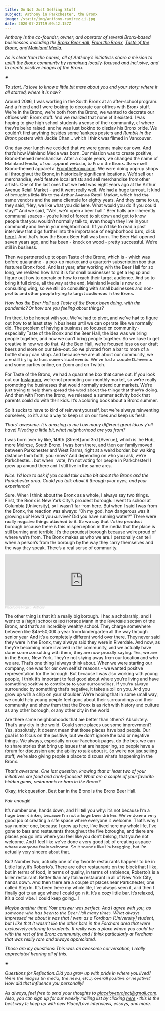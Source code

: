 ```yaml
---
title: On Not Just Selling Stuff
subject: Anthony in Parkchester, the Bronx
image: /static/img/anthony-ramirez-ii.jpg
date: 2020-07-21T19:09:42.157Z
---
```

*Anthony is the co-founder, owner, and operator of several Bronx-based businesses, including the [Bronx Beer Hall](https://www.thebronxbeerhall.com/), [From the Bronx](https://www.fromthebronx.com/), [Taste of the Bronx](https://tasteofthebronx.com/), and [Mainland Media](https://mainlandmedia.net/).*

*As is clear from the names, all of Anthony’s initiatives share a mission to uplift the Bronx community by remaining locally-focused and inclusive, and to create positive images of the Bronx.*

<div>✷</div>

*To start, I’d love to know a little bit more about you and your story: where it all started, where it is now?*

Around 2006, I was working in the South Bronx at an after-school program. And a friend and I were looking to decorate our offices with Bronx stuff. We’re in the Bronx, we’re both from the Bronx, we wanted to decorate our offices with Bronx stuff. And we realized that none of it existed. I was hoping to give high school students a sense of their community, of where they’re being raised, and he was just looking to display his Bronx pride. We couldn’t find anything besides some Yankees posters and *Rumble in the Bronx* posters with Jackie Chan... which I think was filmed in Vancouver.

One day over lunch we decided that we were gonna make our own. And that’s how Mainland Media was born. Our mission was to create positive, Bronx-themed merchandise. After a couple years, we changed the name of Mainland Media, of our apparel website, to From the Bronx. So we sell Bronx-themed apparel at [FromtheBronx.com](https://www.fromthebronx.com/). We were doing pop-up shops all throughout the Bronx, in historically significant locations. We’d sell our merchandise, we’d feature local artists and sell merchandise from other artists. One of the last ones that we held was eight years ago at the Arthur Avenue Retail Market - and it went really well. We had a huge turnout. It kind of brought a little life to the Arthur Avenue Retail Market, which had the same vendors and the same clientele for eighty years. And they came to us, they said, “Hey, we like what you did here. What would you do if you could stay?” And we said, “Well, we’d open a beer hall.” Beer halls are inherently communal spaces - you’re kind of forced to sit down and get to know people that you wouldn’t normally talk to, even though they live in your community and live in your neighborhood. [If you'd like to read a past interview that digs further into the importance of neighborhood bars, click [here](https://placeloveproject.org/interviews/on-communal-watering-holes/)]. And that’s how the Bronx Beer Hall was born. The Beer Hall opened seven years ago, and has been - knock on wood - pretty successful. We’re still in business.

Then we partnered up to open Taste of the Bronx, which is - which was before quarantine - a pop-up market and a quarterly subscription box that features Bronx food. And last year, after working with the Beer Hall for so long, we realized how hard it is for small businesses to get a leg up and figure out how to operate or how to reach their target audience. And so to bring it full circle, all the way at the end, Mainland Media is now our consulting wing, so we still do consulting with small businesses and non-profits and other people trying to target audiences in the Bronx.

*How has the Beer Hall and Taste of the Bronx been doing, with the pandemic? Or how are you feeling about things?*

I’m tired, to be honest with you. We’ve had to pivot, and we’ve had to figure out how to at least stay in business until we can operate like we normally did. The problem of having a business so focused on community - especially Taste of the Bronx and the Beer Hall, the idea was we bring people together, and now we can’t bring people together. So we have to get creative in how we do that. At the Beer Hall, we’re focused less on our draft beers and more on our take-out. So we pivoted from a bar to more of a bottle shop / can shop. And because we are all about our community, we are still trying to host some virtual events. We’ve had a couple DJ events and some parties online, on Zoom and on Twitch.

For Taste of the Bronx, we had a quarantine box that came out. If you look out our [Instagram](https://www.instagram.com/tasteofthebronx/), we’re not promoting our monthly market, so we’re really promoting the businesses that would normally attend our markets. We’re just trying to help them spread the word about the things that they’re doing. And then with From the Bronx, we released a summer activity book that parents could do with their kids. It’s a coloring book about a Bronx summer.

So it sucks to have to kind of reinvent yourself, but we’re always reinventing ourselves, so it’s also a way to keep us on our toes and keep us fresh.

*Thats’ awesome. It’s amazing to me how many different great ideas y’all have! Pivoting a little bit, what neighborhood are you from?*

I was born over by like, 149th \[Street] and 3rd \[Avenue], which is the Hub, more Melrose, South Bronx. I was born there, and then our family moved between Parkchester and West Farms, right at a weird border, but walking distance from both, you know? And depending on who you ask, we’re Parkchester... but when I vote, I’m not voting for people in Parkchester! I grew up around there and I still live in the same area.

*Nice. I’d love to ask if you could talk a little bit about the Bronx and the Parkchester area. Could you talk about it through your eyes, and your experience?*

Sure. When I think about the Bronx as a whole, I always say two things. First, the Bronx is New York City’s proudest borough. I went to school at Columbia \[University], so I wasn’t far from here. But when I said I was from the Bronx, the reaction was always: “Oh my god, how dangerous was it growing up? How’d you survive? Did you have running water?” There were really negative things attached to it. So we say that it’s the proudest borough because there is this misperception in the media that the place is still burning and terrible. It’s the proudest borough because we’re proud of where we’re from. The Bronx makes us who we are. I personally can tell when a person’s from the borough by the way they carry themselves and the way they speak. There’s a real sense of community.

<iframe width="100%" height="166" scrolling="no" frameborder="no" allow="autoplay" src="https://w.soundcloud.com/player/?url=https%3A//api.soundcloud.com/tracks/862256704&color=%23ff5500&auto_play=false&hide_related=false&show_comments=true&show_user=true&show_reposts=false&show_teaser=true"></iframe><div style="font-size: 10px; color: #cccccc;line-break: anywhere;word-break: normal;overflow: hidden;white-space: nowrap;text-overflow: ellipsis; font-family: Interstate,Lucida Grande,Lucida Sans Unicode,Lucida Sans,Garuda,Verdana,Tahoma,sans-serif;font-weight: 100;"><a href="https://soundcloud.com/place-love-project" title="Place/Love Project" target="_blank" style="color: #cccccc; text-decoration: none;">Place/Love Project</a> · <a href="https://soundcloud.com/place-love-project/anthony" title="Anthony" target="_blank" style="color: #cccccc; text-decoration: none;">Anthony</a></div>

The other thing is that it’s a really big borough. I had a scholarship, and I went to a \[high] school called Horace Mann in the Riverdale section of the Bronx, and that’s an incredibly wealthy school. They charge somewhere between like $45-50,000 a year from kindergarten all the way through senior year. And it’s a completely different world over there. They never said they were in the Bronx, they always said they were in Riverdale. And now, as they’re becoming more involved in the community, and we actually have done some consulting with them, they are now proudly saying: Yes, we are in the Bronx, New York. They’re not shying away from our location and who we are. That’s one thing I always think about. When we were starting our company, one was for our own selfish reasons - we wanted positive representation for the borough. But because I was also working with young people, I think it’s important to feel good about where you’re living and have something positive to contribute to your surroundings. If you’re always surrounded by something that’s negative, it takes a toll on you. And you grow up with a chip on your shoulder. We’re hoping that in some small way, we could help young people feel good about their surroundings and their community, and show them that the Bronx is as rich with history and culture as any other borough, or any other city in the world.

Are there some neighborhoods that are better than others? Absolutely. That’s any city in the world. Could some places use some improvement? Yes, absolutely. It doesn’t mean that those places have bad people. Our goal is to focus on the positive, but we don’t ignore the bad or negative things. We always, especially on our Facebook pages, do the best we can to share stories that bring up issues that are happening, so people have a forum for discussion and the ability to talk about it. So we’re not just selling stuff, we’re also giving people a place to discuss what’s happening in the Bronx.

*That’s awesome. One last question, knowing that at least two of your initiatives are food and drink-focused. What are a couple of your favorite hidden gems, restaurants or bars in the Bronx?*

Okay, trick question. Best bar in the Bronx is the Bronx Beer Hall.

*Fair enough!*

It’s number one, hands down, and I’ll tell you why: it’s not because I’m a huge beer drinker, because I’m not a huge beer drinker. We’ve done a very good job of creating a safe space where everyone is welcome. That’s why I say number one, because I grew up here, I’ve lived here my whole life, I’ve gone to bars and restaurants throughout the five boroughs, and there are places you go into where you feel like you don’t belong, that you’re not welcome. And I feel like we’ve done a very good job of creating a space where everyone feels welcome. So it sounds like I’m bragging, but I’m actually very sincere about that.

But! Number two, actually one of my favorite restaurants happens to be in Little Italy, it’s Roberto’s. There are other restaurants on the block that I like, but in terms of food, in terms of quality, in terms of ambience, Roberto’s is a killer restaurant. Better than any Italian restaurant in all of New York City, hands down. And then there are a couple of places near Parkchester, one called Step In. It’s been there my whole life, I’ve always seen it, and then I finally got to an age where I could go in it. It’s a cozy little bar. It’s relaxed, it’s a cool vibe. I could keep going...!

*Maybe another time! Your answer was perfect. And I agree with you, as someone who has been to the Beer Hall many times. What always impressed me about it was that I went as a Fordham \[University] student, but I like that it wasn’t like the other bars in the Fordham area that were exclusively catering to students. It really was a place where you could be with the rest of the Bronx community, and I think particularly at Fordham that was really rare and always appreciated.*

*Those are my questions! This was an awesome conversation, I really appreciated hearing all of this.*

<div>✷</div>

*Questions for Reflection: Did you grow up with pride in where you lived? Were the images (in media, the news, etc.), overall positive or negative? How did that influence you personally?*

*As always, feel free to send your thoughts to [placeloveproject@gmail.com](mailto:placeloveproject@gmail.com). Also, you can sign up for our weekly mailing list by clicking [here](https://placeloveproject.substack.com/welcome) - this is the best way to keep up with new Place/Love interviews, essays, and more.*
